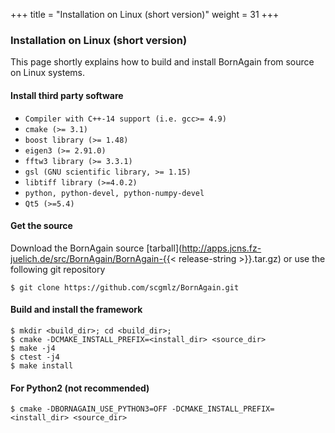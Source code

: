 +++
title = "Installation on Linux (short version)"
weight = 31
+++

### Installation on Linux (short version)

This page shortly explains how to build and install BornAgain from source on Linux systems.

#### Install third party software

* `Compiler with C++-14 support (i.e. gcc>= 4.9)`
* `cmake (>= 3.1)`
* `boost library (>= 1.48)`
* `eigen3 (>= 2.91.0)`
* `fftw3 library (>= 3.3.1)`
* `gsl (GNU scientific library, >= 1.15)`
* `libtiff library (>=4.0.2)`
* `python, python-devel, python-numpy-devel`
* `Qt5 (>=5.4)`

#### Get the source

Download the BornAgain source [tarball](http://apps.jcns.fz-juelich.de/src/BornAgain/BornAgain-{{< release-string >}}.tar.gz) or use the following git repository
  
```
$ git clone https://github.com/scgmlz/BornAgain.git
```

#### Build and install the framework

```
$ mkdir <build_dir>; cd <build_dir>;
$ cmake -DCMAKE_INSTALL_PREFIX=<install_dir> <source_dir>
$ make -j4
$ ctest -j4
$ make install 
```

#### For Python2 (not recommended)

```
$ cmake -DBORNAGAIN_USE_PYTHON3=OFF -DCMAKE_INSTALL_PREFIX=<install_dir> <source_dir>
```
